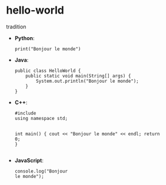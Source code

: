 # hello-world
tradition 
<ul><li><strong>Python</strong>:<pre><code class="python">print("Bonjour le monde")</code></pre></li><li><strong>Java</strong>:<pre><code class="java">public class HelloWorld {
    public static void main(String[] args) {
        System.out.println("Bonjour le monde");
    }
}</code></pre></li><li><strong>C++</strong>:<pre><code class="cpp">#include <iostream>
using namespace std;

int main() {
    cout << "Bonjour le monde" << endl;
    return 0;
}</code></pre></li><li><strong>JavaScript</strong>:<pre><code class="javascript">console.log("Bonjour le monde");</code></pre></li></ul></li>
